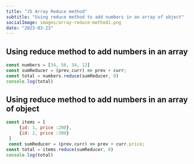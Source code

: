 ```yaml
---
title: "JS Array Reduce method"
subtitle: "Using reduce method to add numbers in an array of object"
socialImage: images/array-reduce-method1.png
date: "2023-03-23"
---
```




## Using reduce method to add numbers in an array
``` javascript
const numbers = [34, 56, 34, 12]
const sumReducer = (prev,curr) => prev + curr;
const total = numbers.reduce(sumReducer, 0)
console.log(total)
```
## Using reduce method to add numbers in an array of object
``` js
const items = [
     {id: 1, price :200},
     {id: 2, price :300}
 ]
 const sumReducer = (prev,curr) => prev + curr.price;
const total = items.reduce(sumReducer, 0)
console.log(total)
```
